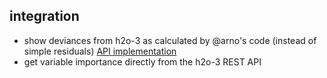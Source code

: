 ## integration


+ show deviances from h2o-3 as calculated by @arno's code
  (instead of simple residuals)
  [API implementation](https://github.com/h2oai/h2o-3/blob/f610c394cef2942738abf7bba048e43d2335ef62/h2o-core/src/main/java/water/api/ModelMetricsHandler.java)
+ get variable importance directly from the h2o-3 REST API